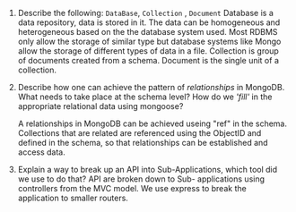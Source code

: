 1.  Describe the following: `DataBase`, `Collection` , `Document`
Database is a data repository, data is stored in it. The data can be homogeneous and heterogeneous based on the the database system used. Most RDBMS only allow the storage of similar type but database systems like Mongo allow the storage of different types of data in a file. 
Collection is group of documents created from a schema.
Document is the single unit of a collection. 

2.  Describe how one can achieve the pattern of _relationships_ in MongoDB. What
    needs to take place at the schema level? How do we _'fill'_ in the
    appropriate relational data using mongoose?
    
    A relationships in MongoDB can be achieved useing "ref" in the schema. Collections that are related are referenced using the ObjectID and defined in the schema, so that relationships can be established and access data. 

3.  Explain a way to break up an API into Sub-Applications, which tool did we use to do that?
    API are broken down to Sub- applications using controllers from the MVC model. We use express to break the application to smaller routers.